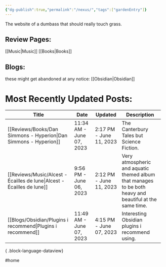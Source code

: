 ```yaml
---
{"dg-publish":true,"permalink":"/nexus/","tags":["gardenEntry"]}
---
```



The website of a dumbass that should really touch grass.

## Review Pages:
[[Music\|Music]]
[[Books\|Books]]

## Blogs:
these might get abandoned at any notice:
[[Obsidian\|Obsidian]]

# Most Recently Updated Posts:
| Title                                                                     | Date                     | Updated                 | Description                                                                                             |
| ------------------------------------------------------------------------- | ------------------------ | ----------------------- | ------------------------------------------------------------------------------------------------------- |
| [[Reviews/Books/Dan Simmons - Hyperion\|Dan Simmons - Hyperion]]       | 11:34 AM - June 07, 2023 | 2:17 PM - June 11, 2023 | The Canterbury Tales but Science Fiction.                                                               |
| [[Reviews/Music/Alcest - Écailles de lune\|Alcest - Écailles de lune]] | 9:56 PM - June 06, 2023  | 2:12 PM - June 11, 2023 | Very atmospheric and aquatic themed album that manages to be both heavy and beautiful at the same time. |
| [[Blogs/Obsidian/Plugins i recommend\|Plugins i recommend]]            | 11:49 AM - June 07, 2023 | 4:15 PM - June 07, 2023 | Interesting Obsidian plugins i recommend using.                                                         |

{ .block-language-dataview}


#home